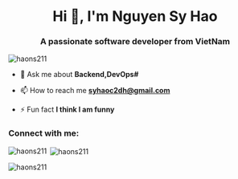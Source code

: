 <h1 align="center">Hi 👋, I'm Nguyen Sy Hao</h1>
<h3 align="center">A passionate software developer from VietNam</h3>


<p align="left"> <img src="https://komarev.com/ghpvc/?username=haons211&label=Profile%20views&color=0e75b6&style=flat" alt="haons211" /> </p>

- 💬 Ask me about **Backend,DevOps#**

- 📫 How to reach me **syhaoc2dh@gmail.com**

- ⚡ Fun fact **I think I am funny**

<h3 align="left">Connect with me:</h3>




<p><img align="left" src="https://github-readme-stats.vercel.app/api/top-langs?username=haons211&show_icons=true&locale=en&layout=compact" alt="haons211" /></p>

<p>&nbsp;<img align="center" src="https://github-readme-stats.vercel.app/api?username=haons211&show_icons=true&locale=en" alt="haons211" /></p>

<p><img align="center" src="https://github-readme-streak-stats.herokuapp.com/?user=haons211&" alt="haons211" /></p>
